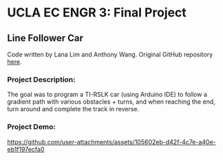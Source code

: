 # UCLA EC ENGR 3: Final Project
## Line Follower Car

Code written by Lana Lim and Anthony Wang. Original GitHub repository [here](https://github.com/xTonyxD/ECE3-project). 

### Project Description:

The goal was to program a TI-RSLK car (using Arduino IDE) to follow a gradient path with various obstacles + turns, and when reaching the end, turn around and complete the track in reverse.

### Project Demo: 

https://github.com/user-attachments/assets/105602eb-d42f-4c7e-a40e-eb1f197ecfa0

